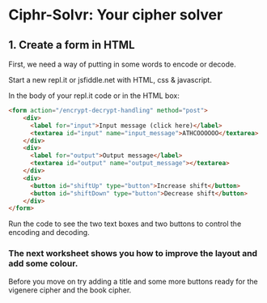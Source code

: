 
# Ciphr-Solvr: Your cipher solver

## 1. Create a form in HTML    

First, we need a way of putting in some words to encode or decode.   

Start a new repl.it or jsfiddle.net with HTML, css & javascript.

In the body of your repl.it code or in the HTML box:

```html
<form action="/encrypt-decrypt-handling" method="post">
    <div>
      <label for="input">Input message (click here)</label>
      <textarea id="input" name="input_message">ATHCOOOOOO</textarea>
    </div>
    <div>
      <label for="output">Output message</label>
      <textarea id="output" name="output_message"></textarea>
    </div>
    <div>
      <button id="shiftUp" type="button">Increase shift</button>
      <button id="shiftDown" type="button">Decrease shift</button>
    </div>
</form>

```

Run the code to see the two text boxes and two buttons to control the encoding and decoding.

### The next worksheet shows you how to improve the layout and add some colour.

Before you move on try adding a title and some more buttons ready for the vigenere cipher and the book cipher.

